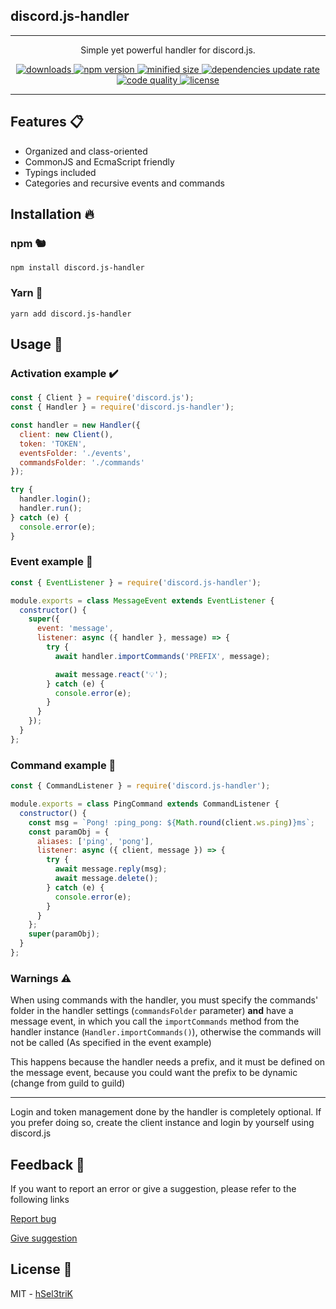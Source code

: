 ## discord.js-handler

---

<p align="center">
  <span>Simple yet powerful handler for discord.js.</span>
</p>

<p align="center">
  <a href="https://www.npmjs.com/package/discord.js-handler">
    <img src="https://img.shields.io/npm/dw/discord.js-handler?color=dc143c&style=flat-square" alt="downloads">
  </a>
  <a href="https://www.npmjs.com/package/discord.js-handler">
    <img src="https://img.shields.io/npm/v/discord.js-handler?style=flat-square&color=9400d3" alt="npm version">
  </a>
  <a href="https://www.npmjs.com/package/discord.js-handler">
    <img src="https://img.shields.io/bundlephobia/min/discord.js-handler?style=flat-square&color=ff6347" alt="minified size">
  </a>
  <a href="https://david-dm.org/hSel3triK/discord.js-handler">
    <img src="https://img.shields.io/david/hSel3triK/discord.js-handler?style=flat-square" alt="dependencies update rate">
  </a>
  <a href="https://app.codacy.com/manual/hSel3triK/discord.js-handler/dashboard">
    <img src="https://img.shields.io/codacy/grade/cc7816940cc0458c82aae1054431d011?style=flat-square" alt="code quality">
  </a>
  <a href="https://github.com/hSel3triK/discord.js-handler/blob/master/LICENSE">
    <img src="https://img.shields.io/npm/l/discord.js-handler?style=flat-square&color=4169e1" alt="license">
  </a>
</p>

---

## Features 📋

- Organized and class-oriented
- CommonJS and EcmaScript friendly
- Typings included
- Categories and recursive events and commands

## Installation 🔥

### npm 🐿️

```
npm install discord.js-handler
```

### Yarn 🧶

```
yarn add discord.js-handler
```

## Usage 🚀

### Activation example ✔️

```js
const { Client } = require('discord.js');
const { Handler } = require('discord.js-handler');

const handler = new Handler({
  client: new Client(),
  token: 'TOKEN',
  eventsFolder: './events',
  commandsFolder: './commands'
});

try {
  handler.login();
  handler.run();
} catch (e) {
  console.error(e);
}
```

### Event example 📡

```js
const { EventListener } = require('discord.js-handler');

module.exports = class MessageEvent extends EventListener {
  constructor() {
    super({
      event: 'message',
      listener: async ({ handler }, message) => {
        try {
          await handler.importCommands('PREFIX', message);

          await message.react('💡');
        } catch (e) {
          console.error(e);
        }
      }
    });
  }
};
```

### Command example 📡

```js
const { CommandListener } = require('discord.js-handler');

module.exports = class PingCommand extends CommandListener {
  constructor() {
    const msg = `Pong! :ping_pong: ${Math.round(client.ws.ping)}ms`;
    const paramObj = {
      aliases: ['ping', 'pong'],
      listener: async ({ client, message }) => {
        try {
          await message.reply(msg);
          await message.delete();
        } catch (e) {
          console.error(e);
        }
      }
    };
    super(paramObj);
  }
};
```

### Warnings ⚠️

When using commands with the handler, you must specify the commands' folder in the handler settings (`commandsFolder` parameter) **and** have a message event, in which you call the `importCommands` method from the handler instance (`Handler.importCommands()`), otherwise the commands will not be called (As specified in the event example)

This happens because the handler needs a prefix, and it must be defined on the message event, because you could want the prefix to be dynamic (change from guild to guild)

---

Login and token management done by the handler is completely optional. If you prefer doing so, create the client instance and login by yourself using discord.js

## Feedback 👥

If you want to report an error or give a suggestion, please refer to the following links

[Report bug](https://github.com/hSel3triK/discord.js-handler/issues/new?labels=bug&title=Bug)

[Give suggestion](https://github.com/hSel3triK/discord.js-handler/issues/new?labels=enhancement&title=Suggestion)

## License 📝

MIT - [hSel3triK](https://github.com/hSel3triK/)
